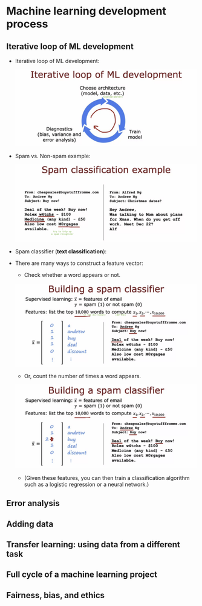 # Machine learning development process

## Iterative loop of ML development

- Iterative loop of ML development:

  ![alt text](resources/notes/01.png)

- Spam vs. Non-spam example:

  ![alt text](resources/notes/02.png)

- Spam classifier (**text classification**):

- There are many ways to construct a feature vector:

  - Check whether a word appears or not.

  ![alt text](resources/notes/03.png)

  - Or, count the number of times a word appears.

  ![alt text](resources/notes/04.png)

  - (Given these features, you can then train a classification algorithm such as a logistic regression or a neural network.)

## Error analysis

## Adding data

## Transfer learning: using data from a different task

## Full cycle of a machine learning project

## Fairness, bias, and ethics
